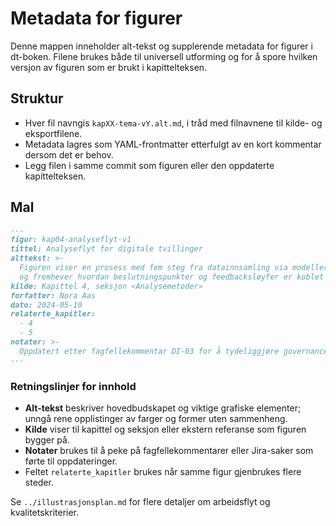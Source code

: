 # Metadata for figurer

Denne mappen inneholder alt-tekst og supplerende metadata for figurer i dt-boken. Filene brukes både til universell utforming og for å spore hvilken versjon av figuren som er brukt i kapittelteksen.

## Struktur
- Hver fil navngis `kapXX-tema-vY.alt.md`, i tråd med filnavnene til kilde- og eksportfilene.
- Metadata lagres som YAML-frontmatter etterfulgt av en kort kommentar dersom det er behov.
- Legg filen i samme commit som figuren eller den oppdaterte kapittelteksen.

## Mal

```markdown
---
figur: kap04-analyseflyt-v1
tittel: Analyseflyt for digitale tvillinger
alttekst: >-
  Figuren viser en prosess med fem steg fra datainnsamling via modellering til visualisering,
  og fremhever hvordan beslutningspunkter og feedbacksløyfer er koblet på hvert trinn.
kilde: Kapittel 4, seksjon «Analysemetoder»
forfatter: Nora Aas
dato: 2024-05-10
relaterte_kapitler:
  - 4
  - 5
notater: >-
  Oppdatert etter fagfellekommentar DI-03 for å tydeliggjøre governance-callout.
---
```

### Retningslinjer for innhold
- **Alt-tekst** beskriver hovedbudskapet og viktige grafiske elementer; unngå rene opplistinger av farger og former uten sammenheng.
- **Kilde** viser til kapittel og seksjon eller ekstern referanse som figuren bygger på.
- **Notater** brukes til å peke på fagfellekommentarer eller Jira-saker som førte til oppdateringer.
- Feltet `relaterte_kapitler` brukes når samme figur gjenbrukes flere steder.

Se `../illustrasjonsplan.md` for flere detaljer om arbeidsflyt og kvalitetskriterier.
